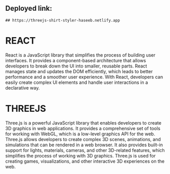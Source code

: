 ## Deployed link:
 
    ## https://threejs-shirt-styler-haseeb.netlify.app

# REACT
 React is a JavaScript library that simplifies the process of building user interfaces. It provides a 
component-based architecture that allows developers to break down the UI into smaller, reusable parts. 
React manages state and updates the DOM efficiently, which leads to better performance and a smoother
user experience. With React, developers can easily create complex UI elements and handle user interactions
in a declarative way.

# THREEJS
Three.js is a powerful JavaScript library that enables developers to create 3D graphics in web
applications. It provides a comprehensive set of tools for working with WebGL, which is a  low-level
graphics API for the web. Three.js allows developers to create complex 3D scenes, animations, and 
simulations that can be rendered in a web browser. It also provides built-in support for lights,
materials, cameras, and other 3D-related features, which simplifies the process of working with 3D graphics.
Three.js is used for creating games, visualizations, and other interactive 3D experiences on the web.


